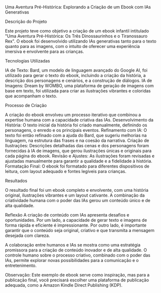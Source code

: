 Uma Aventura Pré-Histórica: Explorando a Criação de um Ebook com IAs Generativas

Descrição do Projeto

Este projeto teve como objetivo a criação de um ebook infantil intitulado "Uma Aventura Pré-Histórica: Os Três Dinossaurinhos e o Tiranossauro Rex". O ebook foi desenvolvido utilizando IAs generativas tanto para o texto quanto para as imagens, com o intuito de oferecer uma experiência imersiva e envolvente para as crianças.

Tecnologias Utilizadas

IA de Texto: Bard, um modelo de linguagem avançado do Google AI, foi utilizado para gerar o texto do ebook, incluindo a criação da história, a descrição dos personagens e cenários, e a construção de diálogos.
IA de Imagens: Dream by WOMBO, uma plataforma de geração de imagens com base em texto, foi utilizada para criar as ilustrações vibrantes e coloridas que acompanham o texto.

Processo de Criação

A criação do ebook envolveu um processo iterativo que combinou a expertise humana com a capacidade criativa das IAs.
Desenvolvimento da História: O texto inicial da história foi criado manualmente, definindo os personagens, o enredo e os principais eventos.
Refinamento com IA: O texto foi então refinado com a ajuda do Bard, que sugeriu melhorias na linguagem, na estrutura das frases e na coesão da narrativa.
Criação de Ilustrações: Descrições detalhadas das cenas e dos personagens foram fornecidas à IA de imagens, que gerou ilustrações únicas e originais para cada página do ebook.
Revisão e Ajustes: As ilustrações foram revisadas e ajustadas manualmente para garantir a qualidade e a fidelidade à história.
Formatação Final: O ebook foi formatado para diferentes dispositivos de leitura, com layout adequado e fontes legíveis para crianças.

Resultados

O resultado final foi um ebook completo e envolvente, com uma história original, ilustrações vibrantes e um layout cativante. A combinação da criatividade humana com o poder das IAs gerou um conteúdo único e de alta qualidade.

Reflexão
A criação de conteúdo com IAs apresenta desafios e oportunidades. Por um lado, a capacidade de gerar texto e imagens de forma rápida e eficiente é impressionante. Por outro lado, é importante garantir que o conteúdo seja original, criativo e que transmita a mensagem desejada com clareza.

A colaboração entre humanos e IAs se mostra como uma estratégia promissora para a criação de conteúdo inovador e de alta qualidade. O controle humano sobre o processo criativo, combinado com o poder das IAs, permite explorar novas possibilidades para a comunicação e o entretenimento.

Observação: Este exemplo de ebook serve como inspiração, mas para a publicação final, você precisará escolher uma plataforma de publicação adequada, como a Amazon Kindle Direct Publishing (KDP).

